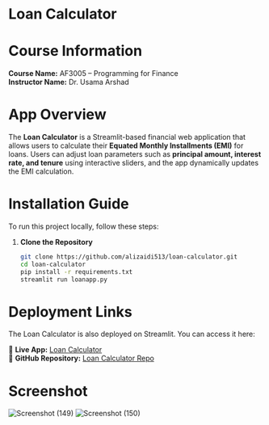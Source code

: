 # Loan Calculator  

# Course Information  
**Course Name:** AF3005 – Programming for Finance  
**Instructor Name:** Dr. Usama Arshad  

# App Overview  
The **Loan Calculator** is a Streamlit-based financial web application that allows users to calculate their **Equated Monthly Installments (EMI)** for loans. Users can adjust loan parameters such as **principal amount, interest rate, and tenure** using interactive sliders, and the app dynamically updates the EMI calculation.  

# Installation Guide  
To run this project locally, follow these steps:  

1. **Clone the Repository**  
   ```sh
   git clone https://github.com/alizaidi513/loan-calculator.git
   cd loan-calculator
   pip install -r requirements.txt
   streamlit run loanapp.py
# Deployment Links
The Loan Calculator is also deployed on Streamlit. You can access it here:

🔗 **Live App:** [Loan Calculator](https://alizaidi513-loan-calculator--loanapp-0jldgg.streamlit.app/)  
🔗 **GitHub Repository:** [Loan Calculator Repo](https://github.com/alizaidi513/loan-calculator)  

# Screenshot
![Screenshot (149)](https://github.com/user-attachments/assets/8066c1b4-6a82-4681-a18f-1957e73be406)
![Screenshot (150)](https://github.com/user-attachments/assets/c0bf776b-7958-49c5-9a6c-f9da42bdf494)

